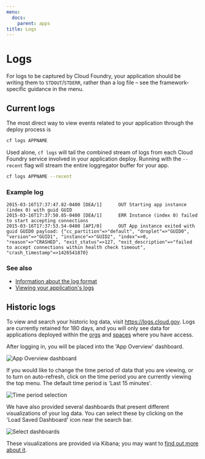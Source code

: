 ```yaml
---
menu:
  docs:
    parent: apps
title: Logs
---
```


# Logs
For logs to be captured by Cloud Foundry, your application should be writing them to `STDOUT`/`STDERR`, rather than a log file – see the framework-specific guidance in the menu.

## Current logs

The most direct way to view events related to your application through the deploy process is

```bash
cf logs APPNAME
```

Used alone, `cf logs` will tail the combined stream of logs from each Cloud Foundry service involved in your application deploy. Running with the `--recent` flag will stream the entire loggregator buffer for your app.

```bash
cf logs APPNAME --recent
```

### Example log

  	2015-03-16T17:37:47.82-0400 [DEA/1]      OUT Starting app instance (index 0) with guid GUID
  	2015-03-16T17:37:50.85-0400 [DEA/1]      ERR Instance (index 0) failed to start accepting connections
  	2015-03-16T17:37:53.54-0400 [API/0]      OUT App instance exited with guid GUID0 payload: {"cc_partition"=>"default", "droplet"=>"GUID0", "version"=>"GUID1", "instance"=>"GUID2", "index"=>0, "reason"=>"CRASHED", "exit_status"=>127, "exit_description"=>"failed to accept connections within health check timeout", "crash_timestamp"=>1426541870}


### See also

* [Information about the log format](https://docs.cloudfoundry.org/devguide/deploy-apps/streaming-logs.html)
* [Viewing your application's logs](https://docs.cloudfoundry.org/devguide/deploy-apps/streaming-logs.html#view)

## Historic logs

To view and search your historic log data, visit https://logs.cloud.gov. Logs are currently retained for 180 days, and you will only see data for applications deployed within the [orgs](http://docs.cloudfoundry.org/concepts/roles.html#orgs) and [spaces](http://docs.cloudfoundry.org/concepts/roles.html#spaces) where you have access.

After logging in, you will be placed into the 'App Overview' dashboard.

![App Overview dashboard](/img/app-overview-450.png)

If you would like to change the time period of data that you are viewing, or to turn on auto-refresh, click on the time period you are currently viewing the top menu. The default time period is 'Last 15 minutes'.

![Time period selection](/img/time-period-450.png)

We have also provided several dashboards that present different visualizations of your log data. You can select these by clicking on the 'Load Saved Dashboard' icon near the search bar.

![Select dashboards](/img/select-dashboard-450.png)

These visualizations are provided via Kibana; you may want to [find out more about it](https://www.elastic.co/guide/en/kibana/current/index.html).
